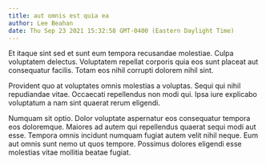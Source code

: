 ```yaml
---
title: aut omnis est quia ea
author: Lee Beahan
date: Thu Sep 23 2021 15:32:58 GMT-0400 (Eastern Daylight Time)
---
```

Et itaque sint sed et sunt eum tempora recusandae molestiae. Culpa voluptatem delectus. Voluptatem repellat corporis quia eos sunt placeat aut consequatur facilis. Totam eos nihil corrupti dolorem nihil sint.

 Provident quo at voluptates omnis molestias a voluptas. Sequi qui nihil repudiandae vitae. Occaecati repellendus non modi qui. Ipsa iure explicabo voluptatum a nam sint quaerat rerum eligendi.

 Numquam sit optio. Dolor voluptate aspernatur eos consequatur tempora eos doloremque. Maiores ad autem qui repellendus quaerat sequi modi aut esse. Tempora omnis incidunt numquam fugiat autem velit nihil neque. Eum aut omnis sunt nemo ut quos tempore. Possimus dolores eligendi esse molestias vitae mollitia beatae fugiat.